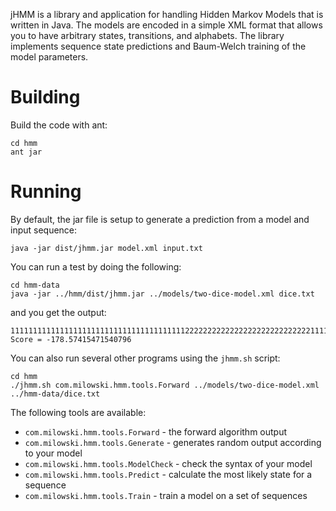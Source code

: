 jHMM is a library and application for handling Hidden Markov Models that is written in Java.  The models are encoded in a simple XML format that allows you to have arbitrary states, transitions, and alphabets.  The library implements sequence state predictions and Baum-Welch training of the model parameters.

# Building #

Build the code with ant:
```
cd hmm
ant jar
```

# Running #

By default, the jar file is setup to generate a prediction from a model and input sequence:

```
java -jar dist/jhmm.jar model.xml input.txt
```

You can run a test by doing the following:

```
cd hmm-data
java -jar ../hmm/dist/jhmm.jar ../models/two-dice-model.xml dice.txt
```

and you get the output:

```
1111111111111111111111111111111111111112222222222222222222222222222111111111111111111111111111111111
Score = -178.57415471540796
```

You can also run several other programs using the `jhmm.sh` script:

```
cd hmm
./jhmm.sh com.milowski.hmm.tools.Forward ../models/two-dice-model.xml ../hmm-data/dice.txt
```

The following tools are available:

  * `com.milowski.hmm.tools.Forward` - the forward algorithm output
  * `com.milowski.hmm.tools.Generate` - generates random output according to your model
  * `com.milowski.hmm.tools.ModelCheck` - check the syntax of your model
  * `com.milowski.hmm.tools.Predict` - calculate the most likely state for a sequence
  * `com.milowski.hmm.tools.Train` - train a model on a set of sequences
